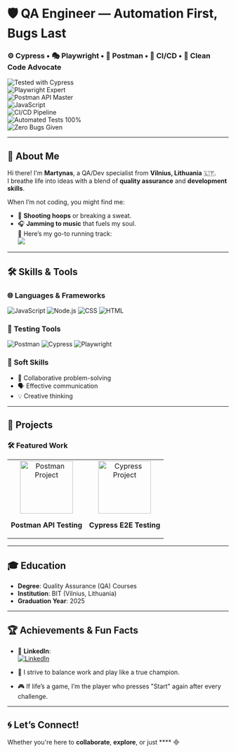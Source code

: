 # 🛡️ QA Engineer — Automation First, Bugs Last  
### ⚙️ Cypress • 🎭 Playwright • 🧪 Postman • 🚀 CI/CD • 🧠 Clean Code Advocate

![Tested with Cypress](https://img.shields.io/badge/Tested_with-Cypress-00DCB9?style=for-the-badge&logo=cypress&logoColor=white)  
![Playwright Expert](https://img.shields.io/badge/End-to-End_Playwright-45BA63?style=for-the-badge&logo=playwright&logoColor=white)  
![Postman API Master](https://img.shields.io/badge/API_Testing-Postman-FF6C37?style=for-the-badge&logo=postman&logoColor=white)  
![JavaScript](https://img.shields.io/badge/JavaScript-FFD600?style=for-the-badge&logo=javascript&logoColor=black)  
![CI/CD Pipeline](https://img.shields.io/badge/CI/CD_Ready-5D3FD3?style=for-the-badge&logo=githubactions&logoColor=white)  
![Automated Tests 100%](https://img.shields.io/badge/Test_Coverage-100%25-27AE60?style=for-the-badge)  
![Zero Bugs Given](https://img.shields.io/badge/Zero_Bugs_Given-8B0000?style=for-the-badge)

---

## 🌟 **About Me**

Hi there! I'm **Martynas**, a QA/Dev specialist from **Vilnius, Lithuania** 🇱🇹.  
I breathe life into ideas with a blend of **quality assurance** and **development skills**.  

When I’m not coding, you might find me:  
- 🏀 **Shooting hoops** or breaking a sweat.  
- 🎧 **Jamming to music** that fuels my soul.  
  🎵 Here’s my go-to running track:  
  <a href="https://open.spotify.com/track/6KqM3xmPIDonsTjCSGrrr5?si=f69148012c5b46ba" target="_blank">
    <img src="https://img.shields.io/badge/Spotify-Listen-green?style=for-the-badge&logo=spotify">
  </a>

---

## 🛠️ **Skills & Tools**

### 🌐 **Languages & Frameworks**
![JavaScript](https://img.shields.io/badge/JavaScript-F7DF1E?style=for-the-badge&logo=javascript&logoColor=black)
![Node.js](https://img.shields.io/badge/Node.js-339933?style=for-the-badge&logo=node.js&logoColor=white)
![CSS](https://img.shields.io/badge/CSS3-264DE4?style=for-the-badge&logo=css3&logoColor=white)
![HTML](https://img.shields.io/badge/HTML5-E34F26?style=for-the-badge&logo=html5&logoColor=white)

### 🧰 **Testing Tools**
![Postman](https://img.shields.io/badge/Postman-FF6C37?style=for-the-badge&logo=postman&logoColor=white)
![Cypress](https://img.shields.io/badge/Cypress-17202C?style=for-the-badge&logo=cypress&logoColor=white)
![Playwright](https://img.shields.io/badge/Playwright-45BA3D?style=for-the-badge&logo=playwright&logoColor=white)

### 🧠 **Soft Skills**
- 🤝 Collaborative problem-solving  
- 🗣️ Effective communication  
- 💡 Creative thinking  

---

## 🚀 **Projects**

### 🛠️ **Featured Work**
<table>
  <tr>
    <td align="center">
      <a href="https://github.com/Martynass1985/Postman" target="_blank">
        <img src="https://www.svgrepo.com/show/354201/postman.svg" alt="Postman Project" width="120">
      </a>
      <p><strong>Postman API Testing</strong></p>
    </td>
    <td align="center">
      <a href="https://github.com/Martynass1985/Cypress" target="_blank">
        <img src="https://upload.wikimedia.org/wikipedia/commons/a/a4/Cypress.png" alt="Cypress Project" width="120">
      </a>
      <p><strong>Cypress E2E Testing</strong></p>
    </td>
  </tr>
</table>

---

## 🎓 **Education**

- **Degree**: Quality Assurance (QA) Courses  
- **Institution**: BIT (Vilnius, Lithuania)  
- **Graduation Year**: 2025  

---

## 🏆 **Achievements & Fun Facts**

- 💼 **LinkedIn**:  
  [![LinkedIn](https://img.shields.io/badge/LinkedIn-Connect-blue?style=for-the-badge&logo=linkedin)](https://www.linkedin.com/in/martynas-gauronskis/)  

- 🏅 I strive to balance work and play like a true champion.  
- 🎮 If life’s a game, I’m the player who presses "Start" again after every challenge.  

---

## 🌀 **Let’s Connect!**

Whether you're here to **collaborate**, **explore**, or just ****

